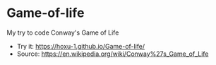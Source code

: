 # Game-of-life
 My try to code Conway's Game of Life
* Try it: https://hoxu-1.github.io/Game-of-life/
* Source: https://en.wikipedia.org/wiki/Conway%27s_Game_of_Life
